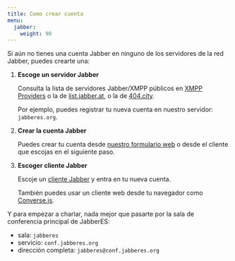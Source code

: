 ```yaml
---
title: Como crear cuenta
menu:
  jabber:
    weight: 90
---
```


Si aún no tienes una cuenta Jabber en ninguno de los servidores de la red Jabber,
puedes crearte una:

1. **Escoge un servidor Jabber**

    Consulta la lista de servidores Jabber/XMPP públicos en
    [XMPP Providers](https://providers.xmpp.net/)
    o la de [list.jabber.at](https://list.jabber.at/),
    o la de [404.city](https://xmpp.404.city/).

    Por ejemplo, puedes registrar tu nueva cuenta en nuestro servidor: `jabberes.org`.

2. **Crear la cuenta Jabber**

    Puedes crear tu cuenta desde [nuestro formulario web](https://jabberes.org:5443/registrar/)
    o desde el cliente que escojas en el siguiente paso.

3. **Escoger cliente Jabber**

    Escoje un [cliente Jabber](/jabber/clientes/) y entra en tu nueva cuenta.

    También puedes usar un cliente web desde tu navegador como [Converse.js](https://jabberes.org:5443/conversejs/).

Y para empezar a charlar, nada mejor que pasarte por la sala de conferencia principal de JabberES:

- sala: `jabberes`
- servicio: `conf.jabberes.org`
- dirección completa: `jabberes@conf.jabberes.org`
